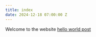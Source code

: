 ```yaml
---
title: index
date: 2024-12-18 07:00:00 Z
---
```


Welcome to the website [hello world post](https://rocketru.github.io/siteleaf/hello-world)
